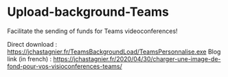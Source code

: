 # Upload-background-Teams


Facilitate the sending of funds for Teams videoconferences!

Direct download : https://jchastagnier.fr/TeamsBackgroundLoad/TeamsPersonnalise.exe
Blog link (in french) : https://jchastagnier.fr/2020/04/30/charger-une-image-de-fond-pour-vos-visioconferences-teams/
